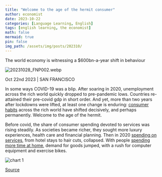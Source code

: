 ```yaml
---
title: "Welcome to the age of the hermit consumer"
author: economist
date: 2023-10-22
categories: [Language Learning, English]
tags: [english learning, the economist]
math: false
mermaid: true
pin: false
img_path: /assets/img/posts/202310/
---
```


The world economy is witnessing a \$600bn-a-year shift in behaviour

![20231028_FNP002.webp](20231028_FNP002.webp)

Oct 22nd 2023  \|  SAN FRANCISCO

In some ways COVID-19 was a blip. After soaring in 2020, unemployment across the rich world quickly dropped to pre-pandemic lows. Countries re-attained their pre-covid gdp in short order. And yet, more than two years after lockdowns were lifted, at least one change is enduring: [consumer habits](https://www.economist.com/business/2022/11/27/the-new-winners-and-losers-in-business) across the rich world have shifted decisively, and perhaps permanently. Welcome to the age of the hermit.

Before covid, the share of consumer spending devoted to services was rising steadily. As societies became richer, they sought more luxury experiences, health care and financial planning. Then in 2020 [spending on services](https://www.economist.com/graphic-detail/2020/04/09/how-the-covid-19-pandemic-is-changing-americans-spending-habits), from hotel stays to hair cuts, collapsed. With people [spending more time at home](https://www.economist.com/business/2023/07/10/the-fight-over-working-from-home-goes-global), demand for goods jumped, with a rush for computer equipment and exercise bikes.

![chart 1](20231028_FNC118.webp)



[Source](https://www.economist.com/finance-and-economics/2023/10/22/welcome-to-the-age-of-the-hermit-consumer)



